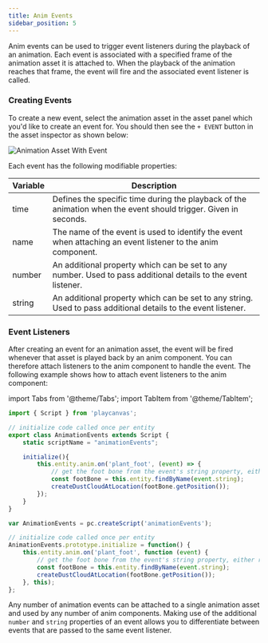 ```yaml
---
title: Anim Events
sidebar_position: 5
---
```


Anim events can be used to trigger event listeners during the playback of an animation. Each event is associated with a specified frame of the animation asset it is attached to. When the playback of the animation reaches that frame, the event will fire and the associated event listener is called.

### Creating Events

To create a new event, select the animation asset in the asset panel which you'd like to create an event for. You should then see the `+ EVENT` button in the asset inspector as shown below:

![Animation Asset With Event](/img/user-manual/anim/animation_asset_with_events.png)

Each event has the following modifiable properties:

| Variable | Description |
|----------|-------------|
| time     | Defines the specific time during the playback of the animation when the event should trigger. Given in seconds. |
| name     | The name of the event is used to identify the event when attaching an event listener to the anim component. |
| number   | An additional property which can be set to any number. Used to pass additional details to the event listener. |
| string   | An additional property which can be set to any string. Used to pass additional details to the event listener. |

### Event Listeners

After creating an event for an animation asset, the event will be fired whenever that asset is played back by an anim component. You can therefore attach listeners to the anim component to handle the event. The following example shows how to attach event listeners to the anim component:

import Tabs from '@theme/Tabs';
import TabItem from '@theme/TabItem';

<Tabs defaultValue="classic" groupId='script-code'>
<TabItem  value="esm" label="ESM (Recommended)">

```javascript
import { Script } from 'playcanvas';

// initialize code called once per entity
export class AnimationEvents extends Script {
    static scriptName = "animationEvents";

    initialize(){
        this.entity.anim.on('plant_foot', (event) => {
            // get the foot bone from the event's string property, either right_foot or left_foot
            const footBone = this.entity.findByName(event.string);
            createDustCloudAtLocation(footBone.getPosition());
        });
    }
}
```

</TabItem>
<TabItem value="classic" label="Classic">

```javascript
var AnimationEvents = pc.createScript('animationEvents');

// initialize code called once per entity
AnimationEvents.prototype.initialize = function() {
    this.entity.anim.on('plant_foot', function (event) {
        // get the foot bone from the event's string property, either right_foot or left_foot
        const footBone = this.entity.findByName(event.string);
        createDustCloudAtLocation(footBone.getPosition());
    }, this);
};
```

</TabItem>
</Tabs>

Any number of animation events can be attached to a single animation asset and used by any number of anim components. Making use of the additional `number` and `string` properties of an event allows you to differentiate between events that are passed to the same event listener.
